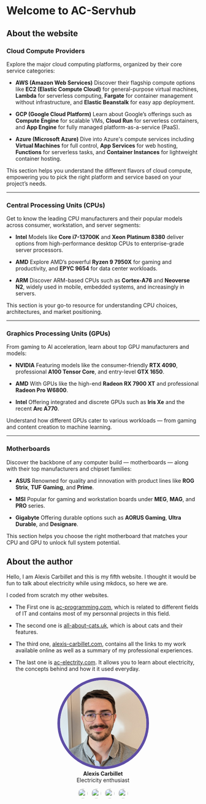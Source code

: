 # Welcome to AC-Servhub

## About the website

### **Cloud Compute Providers**

Explore the major cloud computing platforms, organized by their core service categories:

* **AWS (Amazon Web Services)**
  Discover their flagship compute options like **EC2 (Elastic Compute Cloud)** for general-purpose virtual machines, **Lambda** for serverless computing, **Fargate** for container management without infrastructure, and **Elastic Beanstalk** for easy app deployment.

* **GCP (Google Cloud Platform)**
  Learn about Google’s offerings such as **Compute Engine** for scalable VMs, **Cloud Run** for serverless containers, and **App Engine** for fully managed platform-as-a-service (PaaS).

* **Azure (Microsoft Azure)**
  Dive into Azure's compute services including **Virtual Machines** for full control, **App Services** for web hosting, **Functions** for serverless tasks, and **Container Instances** for lightweight container hosting.

This section helps you understand the different flavors of cloud compute, empowering you to pick the right platform and service based on your project’s needs.

---

### **Central Processing Units (CPUs)**

Get to know the leading CPU manufacturers and their popular models across consumer, workstation, and server segments:

* **Intel**
  Models like **Core i7-13700K** and **Xeon Platinum 8380** deliver options from high-performance desktop CPUs to enterprise-grade server processors.

* **AMD**
  Explore AMD’s powerful **Ryzen 9 7950X** for gaming and productivity, and **EPYC 9654** for data center workloads.

* **ARM**
  Discover ARM-based CPUs such as **Cortex-A76** and **Neoverse N2**, widely used in mobile, embedded systems, and increasingly in servers.

This section is your go-to resource for understanding CPU choices, architectures, and market positioning.

---

### **Graphics Processing Units (GPUs)**

From gaming to AI acceleration, learn about top GPU manufacturers and models:

* **NVIDIA**
  Featuring models like the consumer-friendly **RTX 4090**, professional **A100 Tensor Core**, and entry-level **GTX 1650**.

* **AMD**
  With GPUs like the high-end **Radeon RX 7900 XT** and professional **Radeon Pro W6800**.

* **Intel**
  Offering integrated and discrete GPUs such as **Iris Xe** and the recent **Arc A770**.

Understand how different GPUs cater to various workloads — from gaming and content creation to machine learning.

---

### **Motherboards**

Discover the backbone of any computer build — motherboards — along with their top manufacturers and chipset families:

* **ASUS**
  Renowned for quality and innovation with product lines like **ROG Strix**, **TUF Gaming**, and **Prime**.

* **MSI**
  Popular for gaming and workstation boards under **MEG**, **MAG**, and **PRO** series.

* **Gigabyte**
  Offering durable options such as **AORUS Gaming**, **Ultra Durable**, and **Designare**.

This section helps you choose the right motherboard that matches your CPU and GPU to unlock full system potential.


## About the author

Hello, I am Alexis Carbillet and this is my fifth website. I thought it would be fun to talk about electricity while using mkdocs, so here we are.

I coded from scratch my other websites.

- The First one is [ac-programming.com](https://ac-programming.com/), which is related to different fields of IT and contains most of my personnal projects in this field.

- The second one is [all-about-cats.uk](https://all-about-cats.uk/), which is about cats and their features.

- The third one, [alexis-carbillet.com](https://alexis-carbillet.com/), contains all the links to my work available online as well as a summary of my professional experiences.

- The last one is [ac-electrity.com](https://ac-electricity.com/). It allows you to learn about electricity, the concepts behind and how it it used everyday.

<center>
<img src="assets/alexis_carbillet.png" style="width: 225px;height: 225px;border-radius: 200px;margin-bottom: 0; border: 7px solid #5e4da5;" alt="author picture">
<h4 style="margin-top: 0; margin-bottom: 0;">Alexis Carbillet</h4>
<p style="margin-top: 0px;">Electricity enthusiast</p>
<a href="https://ac-programming.com/"><img src="https://raw.githubusercontent.com/squidfunk/mkdocs-material/master/material/templates/.icons/fontawesome/solid/code.svg" style="width: 25px;height: 25px;border-radius: 200px;margin-right: 10px;"></a><a href="https://alexis-carbillet.com/"><img src="https://raw.githubusercontent.com/squidfunk/mkdocs-material/master/material/templates/.icons/fontawesome/solid/house.svg" style="width: 25px;height: 25px;border-radius: 200px;margin-right: 10px;"></a><a href="https://all-about-cats.uk/"><img src="https://raw.githubusercontent.com/squidfunk/mkdocs-material/master/material/templates/.icons/fontawesome/solid/cat.svg" style="width: 25px;height: 25px;border-radius: 200px;margin-right: 10px;"></a><a href="https://ac-eletricity.com/"><img src="https://raw.githubusercontent.com/squidfunk/mkdocs-material/master/material/templates/.icons/fontawesome/solid/bolt.svg" style="width: 25px;height: 25px;border-radius: 200px;"></a>
</center>
